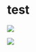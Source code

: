 # test
<a href="http://aarongray.org/edit/q02NKl9IChNwZ9oXEAJxzRdmB6E="><img src="http://aarongray.org/img/q02NKl9IChNwZ9oXEAJxzRdmB6E=.png"/></a>

<a href="http://aarongray.org/edit/thoxfSPVCY5YjDEpcdRyrdKmguA="><img src="http://aarongray.org/img/thoxfSPVCY5YjDEpcdRyrdKmguA=.png"/></a>
